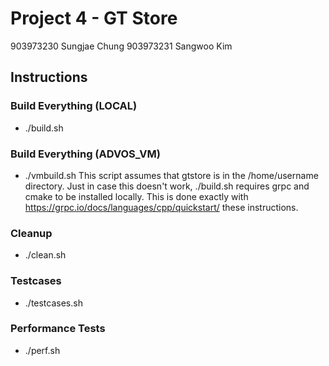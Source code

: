 # Project 4 - GT Store
903973230 Sungjae Chung 903973231 Sangwoo Kim

## Instructions

### Build Everything (LOCAL)
* ./build.sh

### Build Everything (ADVOS_VM)
* ./vmbuild.sh
This script assumes that gtstore is in the /home/username directory. Just in case this doesn't work, ./build.sh requires grpc and cmake to be installed locally. This is done exactly with https://grpc.io/docs/languages/cpp/quickstart/ these instructions.

### Cleanup
* ./clean.sh

### Testcases
* ./testcases.sh

### Performance Tests
* ./perf.sh